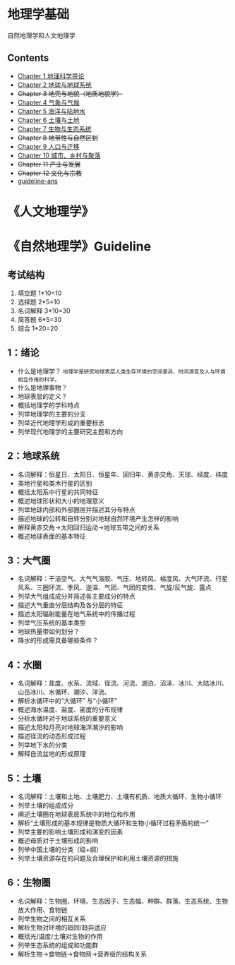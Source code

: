 # 地理学基础
自然地理学和人文地理学

## Contents
- [Chapter 1 地理科学导论](chapter-1.md)  
- [Chapter 2 地球与地球系统](chapter-2.md)   
- ~~Chapter 3 地壳与地貌（地质地貌学）~~
- [Chapter 4 气象与气候](chapter-3.md)  
- [Chapter 5 海洋与陆地水](chapter-4.md)  
- [Chapter 6 土壤与土地](chapter-5.md)  
- [Chapter 7 生物与生态系统](chapter-6.md)  
- ~~Chapter 8 地带性与自然区划~~
- [Chapter 9 人口与迁移](chapter-8.md)
- [Chapter 10 城市、乡村与聚落](chapter-9.md)
- ~~Chapter 11 产业与发展~~
- ~~Chapter 12 文化与宗教~~
- [guideline-ans](guideline-ans.md)

# 《人文地理学》



# 《自然地理学》Guideline

## 考试结构
1. 填空题 1*10=10
2. 选择题 2*5=10
3. 名词解释 3*10=30
4. 简答题 6*5=30
5. 综合 1*20=20

## 1：绪论
- 什么是地理学？
`地理学是研究地球表层人类生存环境的空间差异、时间演变及人与环境相互作用的科学。`
-  什么是地理事物？
-  地球表层的定义？
-  概括地理学的学科特点
-  列举地理学的主要的分支
-  列举近代地理学形成的重要标志
-  列举现代地理学的主要研究主题和方向
## 2：地球系统
-  名词解释：恒星日、太阳日、恒星年、回归年、黄赤交角、天球、经度、纬度
-  类地行星和类木行星的区别
-  概括太阳系中行星的共同特征
-  概述地球形状和大小的地理意义
-  列举地球内部和外部圈层并描述其分布特点
-  描述地球的公转和自转分别对地球自然环境产生怎样的影响
-  解释黄赤交角->太阳回归运动->地球五带之间的关系
-  概述地球表面的基本特征
## 3：大气圈
-  名词解释：干洁空气、大气气溶胶、气压、地转风、梯度风、大气环流、行星风系、三圈环流、季风、逆温、气团、气团的变性、气旋/反气旋、露点
-  列举大气组成成分并简述各主要成分的特点
-  描述大气垂直分层结构及各分层的特征
-  描述太阳辐射能量在地气系统中的传播过程
-  列举气压系统的基本类型
-  地球热量带如何划分？
-  降水的形成需具备哪些条件？
## 4：水圈
-  名词解释：盐度、水系、流域、径流、河流、湖泊、沼泽、冰川、大陆冰川、山岳冰川、水循环、潮汐、洋流、
-  解析水循环中的“大循环” 与“小循环”
-  概述海水温度、盐度、密度的分布规律
-  分析水循环对于地球系统的重要意义
-  描述太阳和月亮对地球海洋潮汐的影响
-  描述径流的动态形成过程
-  列举地下水的分类
-  解释自流盆地的形成原理
## 5：土壤
-  名词解释：土壤和土地、土壤肥力、土壤有机质、地质大循环、生物小循环
-  列举土壤的组成成分
-  阐述土壤圈在地球表层系统中的地位和作用
-  解析“土壤形成的基本规律是物质大循环和生物小循环过程矛盾的统一”
-  列举主要的影响土壤形成和演变的因素
-  概述母质对于土壤形成的影响
-  列举中国土壤的分类（级+纲）
-  列举土壤资源存在的问题及合理保护和利用土壤资源的措施
## 6：生物圈
-  名词解释：生物圈、环境、生态因子、生态幅、种群、群落、生态系统、生物放大作用、食物链
-  列举生物之间的相互关系
-  解析生物对环境的趋同/趋异适应
-  概括光/温度/土壤对生物的作用
-  列举生态系统的组成和功能群
-  解析生物->食物链->食物网->营养级的结构关系
